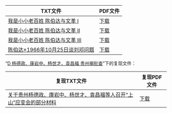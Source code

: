 | TXT文件 | PDF文件 |
| ------- | ------- |
| [我是小小老百姓 陈伯达与文革 I](D%20%E9%99%88%E4%BC%AF%E8%BE%BE/%E6%88%91%E6%98%AF%E5%B0%8F%E5%B0%8F%E8%80%81%E7%99%BE%E5%A7%93%20%E9%99%88%E4%BC%AF%E8%BE%BE%E4%B8%8E%E6%96%87%E9%9D%A9%20I.txt) | [下载](D%20%E9%99%88%E4%BC%AF%E8%BE%BE/%E6%88%91%E6%98%AF%E5%B0%8F%E5%B0%8F%E8%80%81%E7%99%BE%E5%A7%93%20%E9%99%88%E4%BC%AF%E8%BE%BE%E4%B8%8E%E6%96%87%E9%9D%A9%20I.pdf) |
| [我是小小老百姓 陈伯达与文革 II](D%20%E9%99%88%E4%BC%AF%E8%BE%BE/%E6%88%91%E6%98%AF%E5%B0%8F%E5%B0%8F%E8%80%81%E7%99%BE%E5%A7%93%20%E9%99%88%E4%BC%AF%E8%BE%BE%E4%B8%8E%E6%96%87%E9%9D%A9%20II.txt) | [下载](D%20%E9%99%88%E4%BC%AF%E8%BE%BE/%E6%88%91%E6%98%AF%E5%B0%8F%E5%B0%8F%E8%80%81%E7%99%BE%E5%A7%93%20%E9%99%88%E4%BC%AF%E8%BE%BE%E4%B8%8E%E6%96%87%E9%9D%A9%20II.pdf) |
| [我是小小老百姓 陈伯达与文革 III](D%20%E9%99%88%E4%BC%AF%E8%BE%BE/%E6%88%91%E6%98%AF%E5%B0%8F%E5%B0%8F%E8%80%81%E7%99%BE%E5%A7%93%20%E9%99%88%E4%BC%AF%E8%BE%BE%E4%B8%8E%E6%96%87%E9%9D%A9%20III.txt) | [下载](D%20%E9%99%88%E4%BC%AF%E8%BE%BE/%E6%88%91%E6%98%AF%E5%B0%8F%E5%B0%8F%E8%80%81%E7%99%BE%E5%A7%93%20%E9%99%88%E4%BC%AF%E8%BE%BE%E4%B8%8E%E6%96%87%E9%9D%A9%20III.pdf) |
| [陈伯达×1966年10月25日谈刘邓问题](D%20%E9%99%88%E4%BC%AF%E8%BE%BE/%E9%99%88%E4%BC%AF%E8%BE%BE%C3%971966%E5%B9%B410%E6%9C%8825%E6%97%A5%E8%B0%88%E5%88%98%E9%82%93%E9%97%AE%E9%A2%98.txt) | [下载](D%20%E9%99%88%E4%BC%AF%E8%BE%BE/%E9%99%88%E4%BC%AF%E8%BE%BE%C3%971966%E5%B9%B410%E6%9C%8825%E6%97%A5%E8%B0%88%E5%88%98%E9%82%93%E9%97%AE%E9%A2%98.pdf) |

“[D 杨德政、康岩中、杨世才、袁昌福 贵州揭批查](../D%20%E6%9D%A8%E5%BE%B7%E6%94%BF%E3%80%81%E5%BA%B7%E5%B2%A9%E4%B8%AD%E3%80%81%E6%9D%A8%E4%B8%96%E6%89%8D%E3%80%81%E8%A2%81%E6%98%8C%E7%A6%8F%20%E8%B4%B5%E5%B7%9E%E6%8F%AD%E6%89%B9%E6%9F%A5)”下的复现文件：

| 复现TXT文件 | 复现PDF文件 |
| ------- | ------- |
| [关于贵州杨德政、康岩中、杨世才、袁昌福等人召开“上山”应变会的部分材料](../D%20%E6%9D%A8%E5%BE%B7%E6%94%BF%E3%80%81%E5%BA%B7%E5%B2%A9%E4%B8%AD%E3%80%81%E6%9D%A8%E4%B8%96%E6%89%8D%E3%80%81%E8%A2%81%E6%98%8C%E7%A6%8F%20%E8%B4%B5%E5%B7%9E%E6%8F%AD%E6%89%B9%E6%9F%A5/%E5%85%B3%E4%BA%8E%E8%B4%B5%E5%B7%9E%E6%9D%A8%E5%BE%B7%E6%94%BF%E3%80%81%E5%BA%B7%E5%B2%A9%E4%B8%AD%E3%80%81%E6%9D%A8%E4%B8%96%E6%89%8D%E3%80%81%E8%A2%81%E6%98%8C%E7%A6%8F%E7%AD%89%E4%BA%BA%E5%8F%AC%E5%BC%80%E2%80%9C%E4%B8%8A%E5%B1%B1%E2%80%9D%E5%BA%94%E5%8F%98%E4%BC%9A%E7%9A%84%E9%83%A8%E5%88%86%E6%9D%90%E6%96%99.txt) | [下载](../D%20%E6%9D%A8%E5%BE%B7%E6%94%BF%E3%80%81%E5%BA%B7%E5%B2%A9%E4%B8%AD%E3%80%81%E6%9D%A8%E4%B8%96%E6%89%8D%E3%80%81%E8%A2%81%E6%98%8C%E7%A6%8F%20%E8%B4%B5%E5%B7%9E%E6%8F%AD%E6%89%B9%E6%9F%A5/%E5%85%B3%E4%BA%8E%E8%B4%B5%E5%B7%9E%E6%9D%A8%E5%BE%B7%E6%94%BF%E3%80%81%E5%BA%B7%E5%B2%A9%E4%B8%AD%E3%80%81%E6%9D%A8%E4%B8%96%E6%89%8D%E3%80%81%E8%A2%81%E6%98%8C%E7%A6%8F%E7%AD%89%E4%BA%BA%E5%8F%AC%E5%BC%80%E2%80%9C%E4%B8%8A%E5%B1%B1%E2%80%9D%E5%BA%94%E5%8F%98%E4%BC%9A%E7%9A%84%E9%83%A8%E5%88%86%E6%9D%90%E6%96%99.pdf) |
